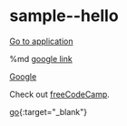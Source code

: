 # sample--hello

<a href="https://www.facebook.com/" target="_blank">Go to application</a> 

%md <a href="https://google.com" target="_blank">google link</a>

<a href="https://www.google.com/" target="_blank">Google</a>

<p>Check out <a href="https://www.freecodecamp.org/" target="_blank">freeCodeCamp</a>.</p>

[go](http://stackoverflow.com){:target="_blank"}
